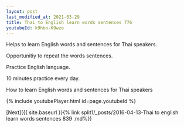 ```yaml
---
layout: post
last_modified_at: 2021-03-29
title: Thai to English learn words sentences 776 
youtubeId: k9hbn-K9wzo
---
```

 
 
Helps to learn English words and sentences for Thai speakers.

Opportunitiy to repeat the words sentences. 

Practice English language. 
 
10 minutes practice every day. 
 
How to learn English words and sentences for Thai speakers 
 
{% include youtubePlayer.html id=page.youtubeId %}
 
 
[Next]({{ site.baseurl }}{% link  split1/_posts/2016-04-13-Thai to english learn words sentences 839 .md%})
 
